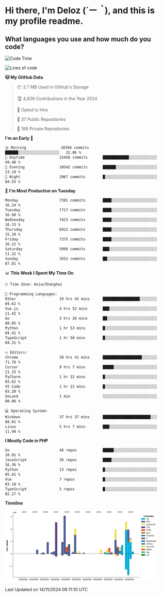 # **Hi there, I'm Deloz (*´ー｀*), and this is my profile readme.**

## **What languages you use and how much do you code?**

<!--START_SECTION:waka-->
![Code Time](http://img.shields.io/badge/Code%20Time-5%2C042%20hrs%2039%20mins-blue)

![Lines of code](https://img.shields.io/badge/From%20Hello%20World%20I%27ve%20Written-46.5%20million%20lines%20of%20code-blue)

**🐱 My GitHub Data** 

> 📦 3.7 MB Used in GitHub's Storage 
 > 
> 🏆 4,929 Contributions in the Year 2024
 > 
> 💼 Opted to Hire
 > 
> 📜 37 Public Repositories 
 > 
> 🔑 198 Private Repositories 
 > 
**I'm an Early 🐤** 

```text
🌞 Morning                10394 commits       ██████░░░░░░░░░░░░░░░░░░░   22.86 % 
🌆 Daytime                22456 commits       ████████████░░░░░░░░░░░░░   49.40 % 
🌃 Evening                10542 commits       ██████░░░░░░░░░░░░░░░░░░░   23.19 % 
🌙 Night                  2067 commits        █░░░░░░░░░░░░░░░░░░░░░░░░   04.55 % 
```
📅 **I'm Most Productive on Tuesday** 

```text
Monday                   7381 commits        ████░░░░░░░░░░░░░░░░░░░░░   16.24 % 
Tuesday                  7717 commits        ████░░░░░░░░░░░░░░░░░░░░░   16.98 % 
Wednesday                7423 commits        ████░░░░░░░░░░░░░░░░░░░░░   16.33 % 
Thursday                 6912 commits        ████░░░░░░░░░░░░░░░░░░░░░   15.20 % 
Friday                   7375 commits        ████░░░░░░░░░░░░░░░░░░░░░   16.22 % 
Saturday                 5099 commits        ███░░░░░░░░░░░░░░░░░░░░░░   11.22 % 
Sunday                   3552 commits        ██░░░░░░░░░░░░░░░░░░░░░░░   07.81 % 
```


📊 **This Week I Spent My Time On** 

```text
🕑︎ Time Zone: Asia/Shanghai

💬 Programming Languages: 
Other                    29 hrs 45 mins      █████████████████░░░░░░░░   69.62 % 
Vue.js                   4 hrs 52 mins       ███░░░░░░░░░░░░░░░░░░░░░░   11.42 % 
Go                       3 hrs 26 mins       ██░░░░░░░░░░░░░░░░░░░░░░░   08.05 % 
Python                   1 hr 53 mins        █░░░░░░░░░░░░░░░░░░░░░░░░   04.41 % 
TypeScript               1 hr 50 mins        █░░░░░░░░░░░░░░░░░░░░░░░░   04.31 % 

🔥 Editors: 
Chrome                   30 hrs 41 mins      ██████████████████░░░░░░░   71.78 % 
Cursor                   9 hrs 7 mins        █████░░░░░░░░░░░░░░░░░░░░   21.33 % 
PyCharm                  1 hr 32 mins        █░░░░░░░░░░░░░░░░░░░░░░░░   03.62 % 
VS Code                  1 hr 22 mins        █░░░░░░░░░░░░░░░░░░░░░░░░   03.20 % 
GoLand                   1 min               ░░░░░░░░░░░░░░░░░░░░░░░░░   00.06 % 

💻 Operating System: 
Windows                  37 hrs 37 mins      ██████████████████████░░░   88.01 % 
Linux                    5 hrs 7 mins        ███░░░░░░░░░░░░░░░░░░░░░░   11.99 % 
```

**I Mostly Code in PHP** 

```text
Go                       46 repos            █████░░░░░░░░░░░░░░░░░░░░   20.91 % 
JavaScript               36 repos            ████░░░░░░░░░░░░░░░░░░░░░   16.36 % 
Python                   13 repos            █░░░░░░░░░░░░░░░░░░░░░░░░   05.91 % 
Vue                      7 repos             █░░░░░░░░░░░░░░░░░░░░░░░░   03.18 % 
TypeScript               5 repos             █░░░░░░░░░░░░░░░░░░░░░░░░   02.27 % 
```



**Timeline**

![Lines of Code chart](https://raw.githubusercontent.com/deloz/deloz/main/assets/bar_graph.png)


 Last Updated on 14/11/2024 06:11:10 UTC
<!--END_SECTION:waka-->
